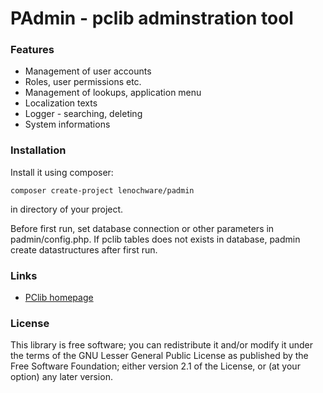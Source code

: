 # PAdmin - pclib adminstration tool

### Features

* Management of user accounts
* Roles, user permissions etc.
* Management of lookups, application menu
* Localization texts
* Logger - searching, deleting
* System informations

### Installation

Install it using composer:

	composer create-project lenochware/padmin

in directory of your project.

Before first run, set database connection or other parameters in padmin/config.php.
If pclib tables does not exists in database, padmin create datastructures after first run.

### Links
* [PClib homepage](http://pclib.brambor.net/)

### License
This library is free software; you can redistribute it and/or
 modify it under the terms of the GNU Lesser General Public
 License as published by the Free Software Foundation; either
 version 2.1 of the License, or (at your option) any later version.
